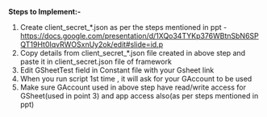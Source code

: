 
**Steps to Implement:-**


1) Create client_secret_*.json as per the steps mentioned in ppt - https://docs.google.com/presentation/d/1XQo34TYKp376WBtnSbN6SPQT19Ht0IqvRWOSxnUy2ok/edit#slide=id.p
2) Copy details from client_secret_*.json file created in above step and paste it in client_secret.json file of framework
3) Edit GSheetTest field in Constant file with your Gsheet link
4) When you run script 1st time , it will ask for your GAccount to be used 
5) Make sure GAccount used in above step have read/write access for GSheet(used in point 3) and app access also(as per steps mentioned in ppt)
